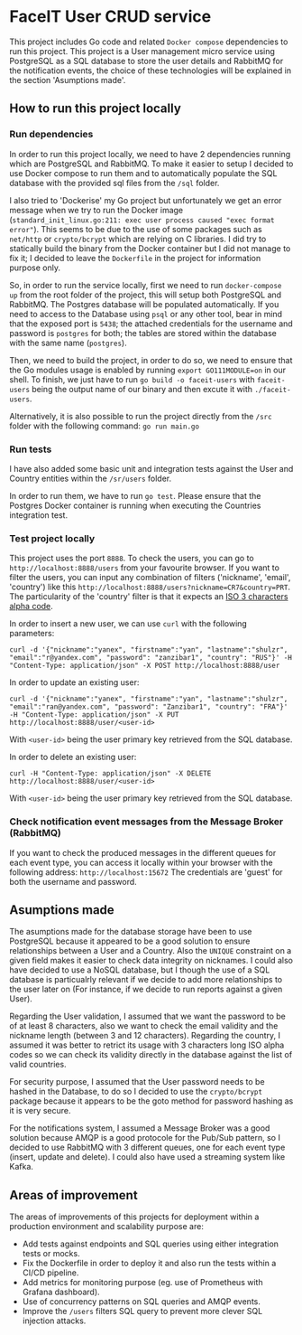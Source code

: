 # FaceIT User CRUD service

This project includes Go code and related `Docker compose` dependencies to run this project.
This project is a User management micro service using PostgreSQL as a SQL database to store the user details and RabbitMQ for the notification events, the choice of these technologies will be explained in the section 'Asumptions made'.


## How to run this project locally

### Run dependencies

In order to run this project locally, we need to have 2 dependencies running which are PostgreSQL and RabbitMQ.
To make it easier to setup I decided to use Docker compose to run them and to automatically populate the SQL database with the provided sql files from the `/sql` folder.

I also tried to 'Dockerise' my Go project but unfortunately we get an error message when we try to run the Docker image (`standard_init_linux.go:211: exec user process caused "exec format error"`). This seems to be due to the use of some packages such as `net/http` or `crypto/bcrypt` which are relying on C libraries.
I did try to statically build the binary from the Docker container but I did not manage to fix it; I decided to leave the `Dockerfile` in the project for information purpose only.

So, in order to run the service locally, first we need to run `docker-compose up` from the root folder of the project, this will setup both PostgreSQL and RabbitMQ. The Postgres database will be populated automatically. If you need to access to the Database using `psql` or any other tool, bear in mind that the exposed port is `5438`; the attached credentials for the username and password is `postgres` for both; the tables are stored within the database with the same name (`postgres`).

Then, we need to build the project, in order to do so, we need to ensure that the Go modules usage is enabled by running `export GO111MODULE=on` in our shell. To finish, we just have to run `go build -o faceit-users` with `faceit-users` being the output name of our binary and then excute it with `./faceit-users`.

Alternatively, it is also possible to run the project directly from the `/src` folder with the following command: `go run main.go`


### Run tests

I have also added some basic unit and integration tests against the User and Country entities within the `/sr/users` folder.

In order to run them, we have to run `go test`.
Please ensure that the Postgres Docker container is running when executing the Countries integration test.


### Test project locally

This project uses the port `8888`. To check the users, you can go to `http://localhost:8888/users` from your favourite browser. If you want to filter the users, you can input any combination of filters ('nickname', 'email', 'country') like this `http://localhost:8888/users?nickname=CR7&country=PRT`. The particularity of the 'country' filter is that it expects an [ISO 3 characters alpha code](https://www.nationsonline.org/oneworld/country_code_list.htm).

In order to insert a new user, we can use `curl` with the following parameters:

`curl -d '{"nickname":"yanex", "firstname":"yan", "lastname":"shulzr", "email":"r@yandex.com", "password": "zanzibar1", "country": "RUS"}' -H "Content-Type: application/json" -X POST http://localhost:8888/user`

In order to update an existing user:

`curl -d '{"nickname":"yanex", "firstname":"yan", "lastname":"shulzr", "email":"ran@yandex.com", "password": "Zanzibar1", "country": "FRA"}' -H "Content-Type: application/json" -X PUT http://localhost:8888/user/<user-id>`

With `<user-id>` being the user primary key retrieved from the SQL database.

In order to delete an existing user:

`curl -H "Content-Type: application/json" -X DELETE http://localhost:8888/user/<user-id>`

With `<user-id>` being the user primary key retrieved from the SQL database.


### Check notification event messages from the Message Broker (RabbitMQ)

If you want to check the produced messages in the different queues for each event type, you can access it locally within your browser with the following address: `http://localhost:15672`
The credentials are 'guest' for both the username and password.


## Asumptions made

The asumptions made for the database storage have been to use PostgreSQL because it appeared to be a good solution to ensure relationships between a User and a Country. Also the `UNIQUE` constraint on a given field makes it easier to check data integrity on nicknames.
I could also have decided to use a NoSQL database, but I though the use of a SQL database is particualrly relevant if we decide to add more relationships to the user later on (For instance, if we decide to run reports against a given User).

Regarding the User validation, I assumed that we want the password to be of at least 8 characters, also we want to check the email validity and the nickname length (between 3 and 12 characters). Regarding the country, I assumed it was better to retrict its usage with 3 characters long ISO alpha codes so we can check its validity directly in the database against the list of valid countries.

For security purpose, I assumed that the User password needs to be hashed in the Database, to do so I decided to use the `crypto/bcrypt` package because it appears to be the goto method for password hashing as it is very secure.

For the notifications system, I assumed a Message Broker was a good solution because AMQP is a good protocole for the Pub/Sub pattern, so I decided to use RabbitMQ with 3 different queues, one for each event type (insert, update and delete). I could also have used a streaming system like Kafka.


## Areas of improvement

The areas of improvements of this projects for deployment within a production environment and scalability purpose are:

* Add tests against endpoints and SQL queries using either integration tests or mocks.
* Fix the Dockerfile in order to deploy it and also run the tests within a CI/CD pipeline.
* Add metrics for monitoring purpose (eg. use of Prometheus with Grafana dashboard).
* Use of concurrency patterns on SQL queries and AMQP events.
* Improve the `/users` filters SQL query to prevent more clever SQL injection attacks.

